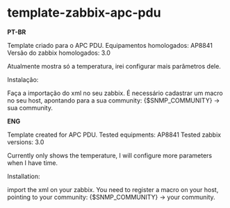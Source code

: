 # template-zabbix-apc-pdu

**PT-BR**

Template criado para o APC PDU.
Equipamentos homologados: AP8841
Versão do zabbix homologados: 3.0


Atualmente mostra só a temperatura, irei configurar mais parâmetros dele.

Instalação:

Faça a importação do xml no seu zabbix. É necessário cadastrar um macro no seu host, apontando para a sua community:
{$SNMP_COMMUNITY} -> sua community.



**ENG**

Template created for APC PDU.
Tested equipments: AP8841
Tested zabbix versions: 3.0

Currently only shows the temperature, I will configure more parameters when I have time.


Installation:

import the xml on your zabbix. You need to register a macro on your host, pointing to your community:
{$SNMP_COMMUNITY} -> your community.
